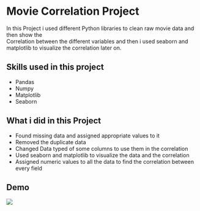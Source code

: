 
# Movie Correlation Project

In this Project i used different Python libraries to clean raw movie data and then show the  
Correlation between the different variables and then i used seaborn and matplotlib to visualize the correlation later on.

## Skills used in this project
- Pandas
- Numpy
- Matplotlib
- Seaborn

## What i did in this Project

- Found missing data and assigned appropriate values to it
- Removed the duplicate data
- Changed Data typed of some columns to use them in the correlation 
- Used seaborn and matplotlib to visualize the data and the correlation
- Assigned numeric values to all the data to find the correlation between every field

## Demo
![](correlation.gif)